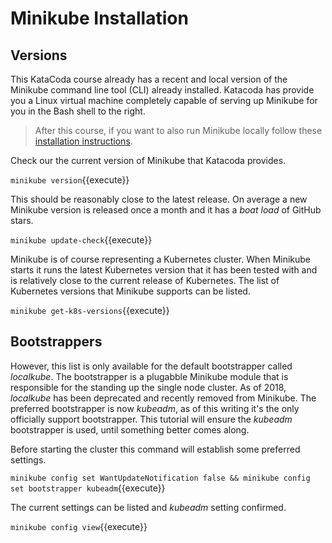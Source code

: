# Minikube Installation #

## Versions ##

This KataCoda course already has a recent and local version of the Minikube command line tool (CLI) already installed. Katacoda has provide you a Linux virtual machine completely capable of serving up Minikube for you in the Bash shell to the right.

> After this course, if you want to also run Minikube locally follow these [installation instructions](https://kubernetes.io/docs/tasks/tools/install-minikube/).

Check our the current version of Minikube that Katacoda provides.

`minikube version`{{execute}}

This should be reasonably close to the latest release. On average a new Minikube version is released once a month and it has a _boat load_ of GitHub stars.

`minikube update-check`{{execute}}

Minikube is of course representing a Kubernetes cluster. When Minikube starts it runs the latest Kubernetes version that it has been tested with and is relatively close to the current release of Kubernetes. The list of Kubernetes versions that Minikube supports can be listed.

`minikube get-k8s-versions`{{execute}}

## Bootstrappers ##

However, this list is only available for the default bootstrapper called _localkube_. The bootstrapper is a plugabble Minikube module that is responsible for the standing up the single node cluster. As of 2018, _localkube_ has been deprecated and recently removed from Minikube. The preferred bootstrapper is now _kubeadm_, as of this writing it's the only officially support bootstrapper. This tutorial will ensure the _kubeadm_ bootstrapper is used, until something better comes along.

Before starting the cluster this command will establish some preferred settings.

`minikube config set WantUpdateNotification false && minikube config set bootstrapper kubeadm`{{execute}}

The current settings can be listed and _kubeadm_ setting confirmed.

`minikube config view`{{execute}}
